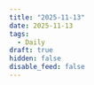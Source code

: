 ```yaml
---
title: "2025-11-13"
date: 2025-11-13
tags:
  - Daily
draft: true
hidden: false
disable_feed: false
---
```


